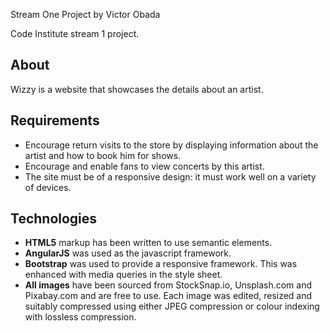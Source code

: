 Stream One Project by Victor Obada

Code Institute stream 1 project.

## About
Wizzy is a website that showcases the details about an artist.

## Requirements
- Encourage return visits to the store by displaying information about the artist and how to book him for shows.
- Encourage and enable fans to view concerts by this artist. 
- The site must be of a responsive design:  it must work well on a variety of devices.


## Technologies
- **HTML5** markup has been written to use semantic elements.
- **AngularJS** was used as the javascript framework.
- **Bootstrap** was used to provide a responsive framework.  This was enhanced with media queries in the style sheet.
- **All images** have been sourced from StockSnap.io, Unsplash.com and Pixabay.com and are free to use.  Each image was edited, resized and suitably compressed using either JPEG compression or colour indexing with lossless compression.

